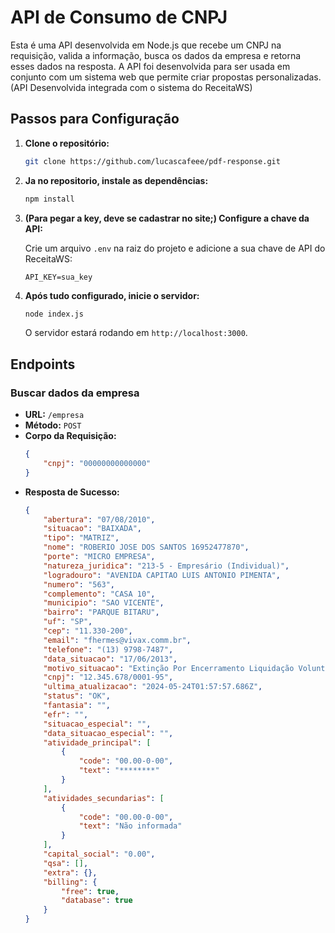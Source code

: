 # API de Consumo de CNPJ

Esta é uma API desenvolvida em Node.js que recebe um CNPJ na requisição, valida a informação, busca os dados da empresa e retorna esses dados na resposta. A API foi desenvolvida para ser usada em conjunto com um sistema web que permite criar propostas personalizadas. (API Desenvolvida integrada com o sistema do ReceitaWS)

## Passos para Configuração

1. **Clone o repositório:**
    ```bash
    git clone https://github.com/lucascafeee/pdf-response.git
    ```

2. **Ja no repositorio, instale as dependências:**
    ```bash
    npm install
    ```

3. **(Para pegar a key, deve se cadastrar no site;) Configure a chave da API:**

    Crie um arquivo `.env` na raiz do projeto e adicione a sua chave de API do ReceitaWS:

    ```plaintext
    API_KEY=sua_key
    ```

4. **Após tudo configurado, inicie o servidor:**
    ```bash
    node index.js
    ```

    O servidor estará rodando em `http://localhost:3000`.

## Endpoints

### Buscar dados da empresa

- **URL:** `/empresa`
- **Método:** `POST`
- **Corpo da Requisição:**
    ```json
    {
        "cnpj": "00000000000000"
    }
    ```
- **Resposta de Sucesso:**
    ```json
    {
        "abertura": "07/08/2010",
        "situacao": "BAIXADA",
        "tipo": "MATRIZ",
        "nome": "ROBERIO JOSE DOS SANTOS 16952477870",
        "porte": "MICRO EMPRESA",
        "natureza_juridica": "213-5 - Empresário (Individual)",
        "logradouro": "AVENIDA CAPITAO LUIS ANTONIO PIMENTA",
        "numero": "563",
        "complemento": "CASA 10",
        "municipio": "SAO VICENTE",
        "bairro": "PARQUE BITARU",
        "uf": "SP",
        "cep": "11.330-200",
        "email": "fhermes@vivax.comm.br",
        "telefone": "(13) 9798-7487",
        "data_situacao": "17/06/2013",
        "motivo_situacao": "Extinção Por Encerramento Liquidação Voluntária",
        "cnpj": "12.345.678/0001-95",
        "ultima_atualizacao": "2024-05-24T01:57:57.686Z",
        "status": "OK",
        "fantasia": "",
        "efr": "",
        "situacao_especial": "",
        "data_situacao_especial": "",
        "atividade_principal": [
            {
                "code": "00.00-0-00",
                "text": "********"
            }
        ],
        "atividades_secundarias": [
            {
                "code": "00.00-0-00",
                "text": "Não informada"
            }
        ],
        "capital_social": "0.00",
        "qsa": [],
        "extra": {},
        "billing": {
            "free": true,
            "database": true
        }
    }
    ```

